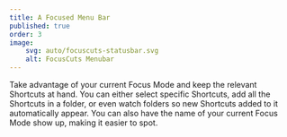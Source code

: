 ```yaml
---
title: A Focused Menu Bar
published: true
order: 3
image:
    svg: auto/focuscuts-statusbar.svg
    alt: FocusCuts Menubar
---
```

Take advantage of your current Focus Mode and keep the relevant Shortcuts at hand. You can either select specific 
Shortcuts, add all the Shortcuts in a folder, or even watch folders so new Shortcuts added to it automatically 
appear. You can 
also 
have the name of your current Focus Mode show up, making it easier to spot.
